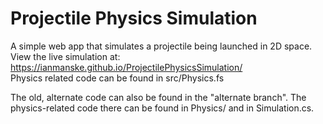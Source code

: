 # Projectile Physics Simulation

A simple web app that simulates a projectile being launched in 2D space. <br/>
View the live simulation at: https://ianmanske.github.io/ProjectilePhysicsSimulation/ <br/>
Physics related code can be found in src/Physics.fs

The old, alternate code can also be found in the "alternate branch".
The physics-related code there can be found in Physics/ and in Simulation.cs.
